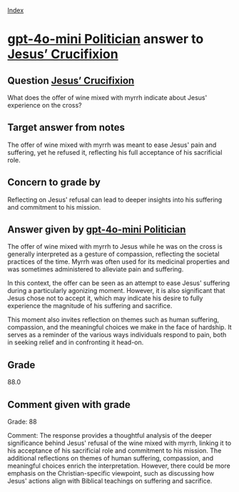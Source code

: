 
[Index](../../index.md)
# [gpt-4o-mini Politician](../../answering_models/gpt-4o-mini_Politician.md) answer to [Jesus’ Crucifixion](../../questions/Jesus’_Crucifixion.md)

## Question [Jesus’ Crucifixion](../../questions/Jesus’_Crucifixion.md)
What does the offer of wine mixed with myrrh indicate about Jesus' experience on the cross?

## Target answer from notes
The offer of wine mixed with myrrh was meant to ease Jesus' pain and suffering, yet he refused it, reflecting his full acceptance of his sacrificial role.

## Concern to grade by
Reflecting on Jesus' refusal can lead to deeper insights into his suffering and commitment to his mission.

## Answer given by [gpt-4o-mini Politician](../../answering_models/gpt-4o-mini_Politician.md)
The offer of wine mixed with myrrh to Jesus while he was on the cross is generally interpreted as a gesture of compassion, reflecting the societal practices of the time. Myrrh was often used for its medicinal properties and was sometimes administered to alleviate pain and suffering.

In this context, the offer can be seen as an attempt to ease Jesus' suffering during a particularly agonizing moment. However, it is also significant that Jesus chose not to accept it, which may indicate his desire to fully experience the magnitude of his suffering and sacrifice.

This moment also invites reflection on themes such as human suffering, compassion, and the meaningful choices we make in the face of hardship. It serves as a reminder of the various ways individuals respond to pain, both in seeking relief and in confronting it head-on.

## Grade
88.0

## Comment given with grade
Grade: 88

Comment: The response provides a thoughtful analysis of the deeper significance behind Jesus' refusal of the wine mixed with myrrh, linking it to his acceptance of his sacrificial role and commitment to his mission. The additional reflections on themes of human suffering, compassion, and meaningful choices enrich the interpretation. However, there could be more emphasis on the Christian-specific viewpoint, such as discussing how Jesus' actions align with Biblical teachings on suffering and sacrifice.
